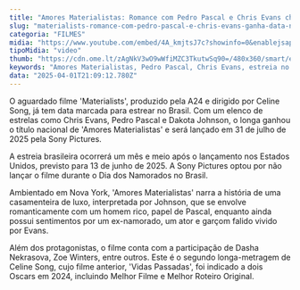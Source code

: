 ```yaml
---
title: "Amores Materialistas: Romance com Pedro Pascal e Chris Evans chega ao Brasil em julho de 2025"
slug: "materialists-romance-com-pedro-pascal-e-chris-evans-ganha-data-no-brasil"
categoria: "FILMES"
midia: "https://www.youtube.com/embed/4A_kmjtsJ7c?showinfo=0&enablejsapi=1"
tipoMidia: "video"
thumb: "https://cdn.ome.lt/zAgNkV3wO9wWfiMZC3TkutwSq90=/480x360/smart/extras/conteudos/materialistas.jpg"
keywords: "Amores Materialistas, Pedro Pascal, Chris Evans, estreia no Brasil, filme A24"
data: "2025-04-01T21:09:12.780Z"
---
```


O aguardado filme 'Materialists', produzido pela A24 e dirigido por Celine Song, já tem data marcada para estrear no Brasil. Com um elenco de estrelas como Chris Evans, Pedro Pascal e Dakota Johnson, o longa ganhou o título nacional de 'Amores Materialistas' e será lançado em 31 de julho de 2025 pela Sony Pictures.

A estreia brasileira ocorrerá um mês e meio após o lançamento nos Estados Unidos, previsto para 13 de junho de 2025. A Sony Pictures optou por não lançar o filme durante o Dia dos Namorados no Brasil.

Ambientado em Nova York, 'Amores Materialistas' narra a história de uma casamenteira de luxo, interpretada por Johnson, que se envolve romanticamente com um homem rico, papel de Pascal, enquanto ainda possui sentimentos por um ex-namorado, um ator e garçom falido vivido por Evans.

Além dos protagonistas, o filme conta com a participação de Dasha Nekrasova, Zoe Winters, entre outros. Este é o segundo longa-metragem de Celine Song, cujo filme anterior, 'Vidas Passadas', foi indicado a dois Oscars em 2024, incluindo Melhor Filme e Melhor Roteiro Original.